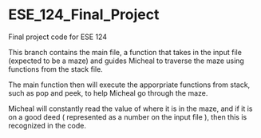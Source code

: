 # ESE_124_Final_Project
Final project code for ESE 124

This branch contains the main file, a function that takes in the input file (expected to be a maze) and guides Micheal to traverse the maze using functions from the stack file.


The main function then will execute the apporpriate functions from stack, such as pop and peek, to help Micheal go through the maze.

Micheal will constantly read the value of where it is in the maze, and if it is on a good deed ( represented as a number on the input file ), then this is recognized in the code.
